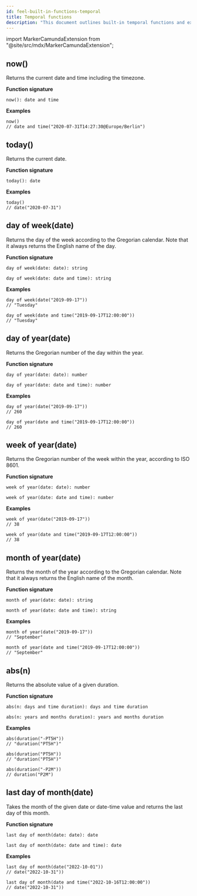 ```yaml
---
id: feel-built-in-functions-temporal
title: Temporal functions
description: "This document outlines built-in temporal functions and examples."
---
```


import MarkerCamundaExtension from "@site/src/mdx/MarkerCamundaExtension";

## now()

Returns the current date and time including the timezone.

**Function signature**

```feel
now(): date and time
```

**Examples**

```feel
now()
// date and time("2020-07-31T14:27:30@Europe/Berlin")
```

## today()

Returns the current date.

**Function signature**

```feel
today(): date
```

**Examples**

```feel
today()
// date("2020-07-31")
```

## day of week(date)

Returns the day of the week according to the Gregorian calendar. Note that it always returns the English name of the day.

**Function signature**

```feel
day of week(date: date): string
```

```feel
day of week(date: date and time): string
```

**Examples**

```feel
day of week(date("2019-09-17"))
// "Tuesday"

day of week(date and time("2019-09-17T12:00:00"))
// "Tuesday"
```

## day of year(date)

Returns the Gregorian number of the day within the year.

**Function signature**

```feel
day of year(date: date): number
```

```feel
day of year(date: date and time): number
```

**Examples**

```feel
day of year(date("2019-09-17"))
// 260

day of year(date and time("2019-09-17T12:00:00"))
// 260
```

## week of year(date)

Returns the Gregorian number of the week within the year, according to ISO 8601.

**Function signature**

```feel
week of year(date: date): number
```

```feel
week of year(date: date and time): number
```

**Examples**

```feel
week of year(date("2019-09-17"))
// 38

week of year(date and time("2019-09-17T12:00:00"))
// 38
```

## month of year(date)

Returns the month of the year according to the Gregorian calendar. Note that it always returns the English name of the month.

**Function signature**

```feel
month of year(date: date): string
```

```feel
month of year(date: date and time): string
```

**Examples**

```feel
month of year(date("2019-09-17"))
// "September"

month of year(date and time("2019-09-17T12:00:00"))
// "September"
```

## abs(n)

Returns the absolute value of a given duration.

**Function signature**

```feel
abs(n: days and time duration): days and time duration
```

```feel
abs(n: years and months duration): years and months duration
```

**Examples**

```feel
abs(duration("-PT5H"))
// "duration("PT5H")"

abs(duration("PT5H"))
// "duration("PT5H")"

abs(duration("-P2M"))
// duration("P2M")
```

## last day of month(date)

<MarkerCamundaExtension></MarkerCamundaExtension>

Takes the month of the given date or date-time value and returns the last day of this month.

**Function signature**

```feel
last day of month(date: date): date
```

```feel
last day of month(date: date and time): date
```

**Examples**

```feel
last day of month(date("2022-10-01"))
// date("2022-10-31"))

last day of month(date and time("2022-10-16T12:00:00"))
// date("2022-10-31"))
```
